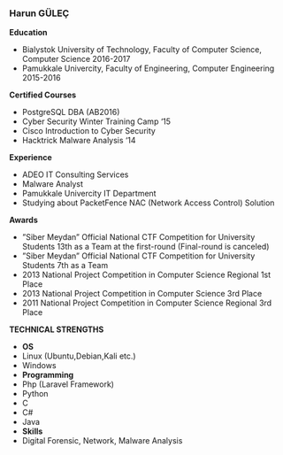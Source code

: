 ### Harun GÜLEÇ

**Education**
* Bialystok University of Technology, Faculty of Computer Science, Computer Science 2016-2017  
* Pamukkale Univercity, Faculty of Engineering, Computer Engineering 2015-2016  

**Certified Courses**
* PostgreSQL DBA (AB2016)
* Cyber Security Winter Training Camp ‘15
* Cisco Introduction to Cyber Security
* Hacktrick Malware Analysis ‘14

**Experience**
* ADEO IT Consulting Services
 * Malware Analyst
* Pamukkale Univercity IT Department
 * Studying about PacketFence NAC (Network Access Control) Solution

**Awards**

* ”Siber Meydan” Official National CTF Competition for University Students 13th as a Team at the first-round (Final-round is canceled)
* ”Siber Meydan” Official National CTF Competition for University Students 7th as a Team
* 2013 National Project Competition in Computer Science Regional 1st Place
* 2013 National Project Competition in Computer Science 3rd Place
* 2011 National Project Competition in Computer Science Regional 3rd Place

**TECHNICAL STRENGTHS**
* **OS**  
 * Linux (Ubuntu,Debian,Kali etc.)  
 * Windows  
* **Programming**  
 * Php (Laravel Framework)  
 * Python  
 * C  
 * C#
 * Java  
* **Skills**  
 * Digital Forensic, Network, Malware Analysis
